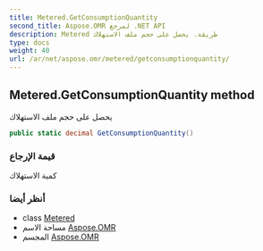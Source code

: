 ```yaml
---
title: Metered.GetConsumptionQuantity
second_title: Aspose.OMR لمرجع .NET API
description: Metered طريقة. يحصل على حجم ملف الاستهلاك
type: docs
weight: 40
url: /ar/net/aspose.omr/metered/getconsumptionquantity/
---
```

## Metered.GetConsumptionQuantity method

يحصل على حجم ملف الاستهلاك

```csharp
public static decimal GetConsumptionQuantity()
```

### قيمة الإرجاع

كمية الاستهلاك

### أنظر أيضا

* class [Metered](../)
* مساحة الاسم [Aspose.OMR](../../metered/)
* المجسم [Aspose.OMR](../../../)


